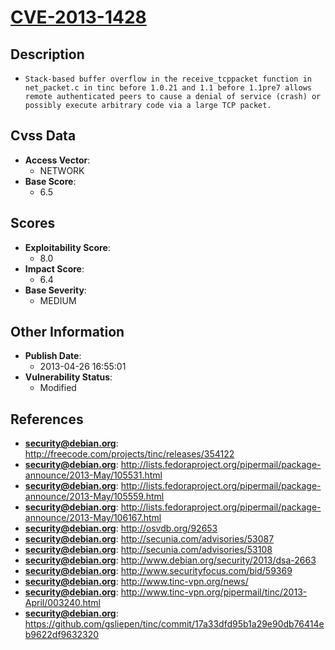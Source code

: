 
# [CVE-2013-1428](http://freecode.com/projects/tinc/releases/354122)

## Description

- `Stack-based buffer overflow in the receive_tcppacket function in net_packet.c in tinc before 1.0.21 and 1.1 before 1.1pre7 allows remote authenticated peers to cause a denial of service (crash) or possibly execute arbitrary code via a large TCP packet.`

## Cvss Data

- **Access Vector**:
  - NETWORK
- **Base Score**:
  - 6.5

## Scores

- **Exploitability Score**:
  - 8.0
- **Impact Score**:
  - 6.4
- **Base Severity**:
  - MEDIUM

## Other Information

- **Publish Date**:
  - 2013-04-26 16:55:01
- **Vulnerability Status**:
  - Modified

## References

- **security@debian.org**: http://freecode.com/projects/tinc/releases/354122
- **security@debian.org**: http://lists.fedoraproject.org/pipermail/package-announce/2013-May/105531.html
- **security@debian.org**: http://lists.fedoraproject.org/pipermail/package-announce/2013-May/105559.html
- **security@debian.org**: http://lists.fedoraproject.org/pipermail/package-announce/2013-May/106167.html
- **security@debian.org**: http://osvdb.org/92653
- **security@debian.org**: http://secunia.com/advisories/53087
- **security@debian.org**: http://secunia.com/advisories/53108
- **security@debian.org**: http://www.debian.org/security/2013/dsa-2663
- **security@debian.org**: http://www.securityfocus.com/bid/59369
- **security@debian.org**: http://www.tinc-vpn.org/news/
- **security@debian.org**: http://www.tinc-vpn.org/pipermail/tinc/2013-April/003240.html
- **security@debian.org**: https://github.com/gsliepen/tinc/commit/17a33dfd95b1a29e90db76414eb9622df9632320
